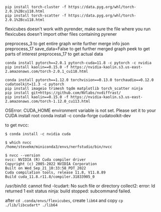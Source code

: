 ```
pip install torch-cluster -f https://data.pyg.org/whl/torch-2.0.1%2Bcu118.html
pip install torch-scatter -f https://data.pyg.org/whl/torch-2.0.1%2Bcu118.html
```

flexicubes doesn't work with pyrender, make sure the file where you run flexicubes doesn't import other files containing pyrener

preprocess_3 to get entire graph
write further merge info json
preprocess_17 save_data=False to get further merged graph
peek to get parts of interest
preprocess_17 to get actual data

```
conda install pytorch==2.0.1 pytorch-cuda=11.8 -c pytorch -c nvidia
pip install kaolin==0.15.0 -f https://nvidia-kaolin.s3.us-east-2.amazonaws.com/torch-2.0.1_cu118.html
```

```
conda install pytorch==1.12.0 torchvision==0.13.0 torchaudio==0.12.0 cudatoolkit=11.3 -c pytorch
pip install imageio trimesh tqdm matplotlib torch_scatter ninja
pip install git+https://github.com/NVlabs/nvdiffrast/
pip install kaolin==0.15.0 -f https://nvidia-kaolin.s3.us-east-2.amazonaws.com/torch-1.12.0_cu113.html
```

OSError: CUDA_HOME environment variable is not set. Please set it to your CUDA install root
conda install -c conda-forge cudatoolkit-dev

to get nvcc:
```
$ conda install -c nvidia cuda

$ which nvcc
/home/stevekm/miniconda3/envs/nerfstudio/bin/nvcc

$ nvcc --version
nvcc: NVIDIA (R) Cuda compiler driver
Copyright (c) 2005-2022 NVIDIA Corporation
Built on Wed_Sep_21_10:33:58_PDT_2022
Cuda compilation tools, release 11.8, V11.8.89
Build cuda_11.8.r11.8/compiler.31833905_0
```

<!-- export PATH=~/.conda/envs/flexicubes/include/cuda:$PATH
export LD_LIBRARY_PATH=~/.conda/envs/flexicubes/nvvm/lib64:$LD_LIBRARY_PATH -->

/usr/bin/ld: cannot find -lcudart: No such file or directory
collect2: error: ld returned 1 exit status
ninja: build stopped: subcommand failed.

after `cd .conda/envs/flexicubes`, create `lib64` and copy `cp ./lib/libcudart* ./lib64`